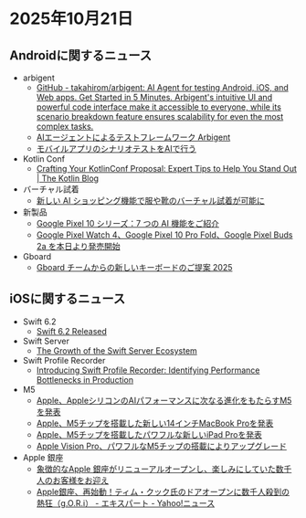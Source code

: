 # 2025年10月21日
## Androidに関するニュース
- arbigent
  - [GitHub - takahirom/arbigent: AI Agent for testing Android, iOS, and Web apps. Get Started in 5 Minutes. Arbigent's intuitive UI and powerful code interface make it accessible to everyone, while its scenario breakdown feature ensures scalability for even the most complex tasks.](https://github.com/takahirom/arbigent)
  - [AIエージェントによるテストフレームワーク Arbigent](https://speakerdeck.com/takahirom/arbigent-test-by-ai-agent-ff262ea0-4da4-40b3-a34a-6d19afe6447e)
  - [モバイルアプリのシナリオテストをAIで行う](https://zenn.dev/genda_jp/articles/ca8ed0d359d832)
- Kotlin Conf
  - [Crafting Your KotlinConf Proposal: Expert Tips to  Help You Stand Out | The Kotlin Blog](https://blog.jetbrains.com/kotlin/2025/10/crafting-your-kotlinconf-proposal-expert-tips/)
- バーチャル試着
  - [新しい AI ショッピング機能で服や靴のバーチャル試着が可能に](https://blog.google/intl/ja-jp/products/explore-get-answers/try-on-you/)
- 新製品
  - [Google Pixel 10 シリーズ：7 つの AI 機能をご紹介](https://blog.google/intl/ja-jp/products/devices-services/google-pixel-10-ai-features-updates/)
  - [Google Pixel Watch 4、Google Pixel 10 Pro Fold、Google Pixel Buds 2a を本日より発売開始](https://blog.google/intl/ja-jp/feed/pixel-watch-4-pixel-10-pro-fold-pixel-buds-2a-available-now/)
- Gboard
  - [Gboard チームからの新しいキーボードのご提案 2025](https://blog.google/intl/ja-jp/products/android-chrome-play/gboard-2025/)
  
## iOSに関するニュース
- Swift 6.2
  - [Swift 6.2 Released](https://www.swift.org/blog/swift-6.2-released/)
- Swift Server
  - [The Growth of the Swift Server Ecosystem](https://www.swift.org/blog/swift-on-the-server-ecosystem/)
- Swift Profile Recorder
  - [Introducing Swift Profile Recorder: Identifying Performance Bottlenecks in Production](https://www.swift.org/blog/swift-profile-recorder/)
- M5
  - [Apple、AppleシリコンのAIパフォーマンスに次なる進化をもたらすM5を発表](https://www.apple.com/jp/newsroom/2025/10/apple-unleashes-m5-the-next-big-leap-in-ai-performance-for-apple-silicon/)
  - [Apple、M5チップを搭載した新しい14インチMacBook Proを発表](https://www.apple.com/jp/newsroom/2025/10/apple-unveils-new-14-inch-macbook-pro-powered-by-the-m5-chip/)
  - [Apple、M5チップを搭載したパワフルな新しいiPad Proを発表](https://www.apple.com/jp/newsroom/2025/10/apple-introduces-the-powerful-new-ipad-pro-with-the-m5-chip/)
  - [Apple Vision Pro、パワフルなM5チップの搭載によりアップグレード](https://www.apple.com/jp/newsroom/2025/10/apple-vision-pro-upgraded-with-the-powerful-m5-chip/)
- Apple 銀座
  - [象徴的なApple 銀座がリニューアルオープンし、楽しみにしていた数千人のお客様をお迎え](https://www.apple.com/jp/newsroom/2025/09/apple-reopens-iconic-ginza-store-to-thousands-of-excited-customers/)
  - [Apple銀座、再始動！ティム・クック氏のドアオープンに数千人殺到の熱狂（g.O.R.i） - エキスパート - Yahoo!ニュース](https://news.yahoo.co.jp/expert/articles/30f52cfc809a58be724d620750138443db964790)
